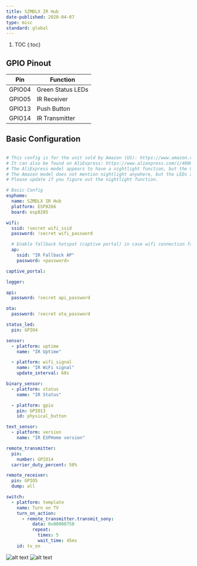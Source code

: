 ```yaml
---
title: SZMDLX IR Hub
date-published: 2020-04-07
type: misc
standard: global
---
```


1. TOC
{:toc}

## GPIO Pinout

| Pin     | Function                           |
|---------|------------------------------------|
| GPIO04  | Green Status LEDs                  |
| GPIO05  | IR Receiver                        |
| GPIO13  | Push Button                        |
| GPIO14  | IR Transmitter                     |

## Basic Configuration

```yaml

# This config is for the unit sold by Amazon (US): https://www.amazon.com/SZMDLX-Universal-Compatible-Automation-Controlled/dp/B082R44LJM/
# It can also be found on AliExpress: https://www.aliexpress.com/i/4000145673070.html
# The AliExpress model appears to have a nightlight function, but the GPIOs for that are currently unknown.
# The Amazon model does not mention nightlight anywhere, but the LEDs are present on the board.
# Please update if you figure out the nightlight function.

# Basic Config
esphome:
  name: SZMDLX IR Hub
  platform: ESP8266
  board: esp8285

wifi:
  ssid: !secret wifi_ssid
  password: !secret wifi_password

  # Enable fallback hotspot (captive portal) in case wifi connection fails
  ap:
    ssid: "IR Fallback AP"
    password: <password>

captive_portal:

logger:

api:
  password: !secret api_password

ota:
  password: !secret ota_password

status_led:
  pin: GPIO4

sensor:
  - platform: uptime
    name: "IR Uptime"

  - platform: wifi_signal
    name: "IR WiFi signal"
    update_interval: 60s

binary_sensor:
  - platform: status
    name: "IR Status"

  - platform: gpio
    pin: GPIO13
    id: physical_button

text_sensor:
  - platform: version
    name: "IR ESPHome version"

remote_transmitter:
  pin:
    number: GPIO14
  carrier_duty_percent: 50%

remote_receiver:
  pin: GPIO5
  dump: all

switch:
  - platform: template
    name: Turn on TV
    turn_on_action:
      - remote_transmitter.transmit_sony:
          data: 0x00000750
          repeat:
            times: 5
            wait_time: 45ms
    id: tv_on
```

![alt text](/irhub1.jpg "Heart-Shaped SZMDX Infrared Hub")
![alt text](/irhub2.jpg "Heart-Shaped SZMDX Infrared Hub")
